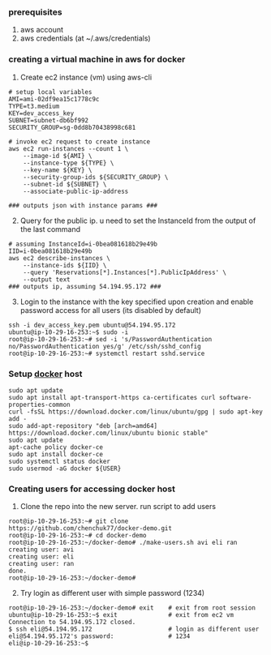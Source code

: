### prerequisites
1. aws account
2. aws credentials (at ~/.aws/credentials)

### creating a virtual machine in aws for docker
1. Create ec2 instance (vm) using aws-cli
```
# setup local variables
AMI=ami-02df9ea15c1778c9c
TYPE=t3.medium
KEY=dev_access_key
SUBNET=subnet-db6bf992
SECURITY_GROUP=sg-0dd8b70438998c681

# invoke ec2 request to create instance
aws ec2 run-instances --count 1 \
    --image-id ${AMI} \
    --instance-type ${TYPE} \
    --key-name ${KEY} \
    --security-group-ids ${SECURITY_GROUP} \
    --subnet-id ${SUBNET} \
    --associate-public-ip-address

### outputs json with instance params ###
```
2. Query for the public ip. u need to set the InstanceId from the output of the last command
```
# assuming InstanceId=i-0bea081618b29e49b
IID=i-0bea081618b29e49b
aws ec2 describe-instances \
    --instance-ids ${IID} \
    --query 'Reservations[*].Instances[*].PublicIpAddress' \
    --output text
### outputs ip, assuming 54.194.95.172 ###
```

3. Login to the instance with the key specified upon creation and enable password access for all users (its disabled by default)
```
ssh -i dev_access_key.pem ubuntu@54.194.95.172
ubuntu@ip-10-29-16-253:~$ sudo -i
root@ip-10-29-16-253:~# sed -i 's/PasswordAuthentication no/PasswordAuthentication yes/g' /etc/ssh/sshd_config
root@ip-10-29-16-253:~# systemctl restart sshd.service
```

### Setup [docker](https://www.digitalocean.com/community/tutorials/how-to-install-and-use-docker-on-ubuntu-18-04) host
```
sudo apt update
sudo apt install apt-transport-https ca-certificates curl software-properties-common
curl -fsSL https://download.docker.com/linux/ubuntu/gpg | sudo apt-key add -
sudo add-apt-repository "deb [arch=amd64] https://download.docker.com/linux/ubuntu bionic stable"
sudo apt update
apt-cache policy docker-ce
sudo apt install docker-ce
sudo systemctl status docker
sudo usermod -aG docker ${USER}
```

### Creating users for accessing docker host
1. Clone the repo into the new server. run script to add users
```
root@ip-10-29-16-253:~# git clone https://github.com/chenchuk77/docker-demo.git
root@ip-10-29-16-253:~# cd docker-demo
root@ip-10-29-16-253:~/docker-demo# ./make-users.sh avi eli ran
creating user: avi
creating user: eli
creating user: ran
done.
root@ip-10-29-16-253:~/docker-demo#
```
2. Try login as different user with simple password (1234)
```
root@ip-10-29-16-253:~/docker-demo# exit    # exit from root session
ubuntu@ip-10-29-16-253:~$ exit              # exit from ec2 vm
Connection to 54.194.95.172 closed.
$ ssh eli@54.194.95.172                     # login as different user
eli@54.194.95.172's password:               # 1234
eli@ip-10-29-16-253:~$
```


